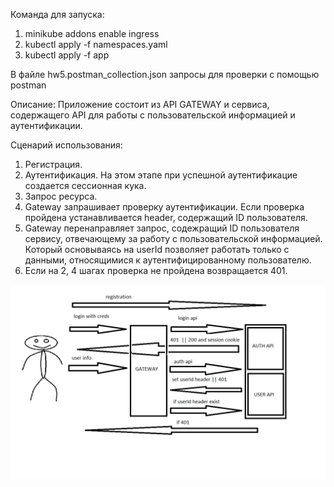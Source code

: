 Команда для запуска:
1. minikube addons enable ingress
2. kubectl apply -f namespaces.yaml
3. kubectl apply -f app

В файле hw5.postman_collection.json запросы для проверки с помощью postman

Описание:
Приложение состоит из API GATEWAY и сервиса, содержащего API для работы с пользовательской информацией
и аутентификации. 

Сценарий использования:
1. Регистрация.
2. Аутентификация. На этом этапе при успешной аутентификацие создается сессионная кука.
3. Запрос ресурса. 
4. Gateway запрашивает проверку аутентификации. 
Если проверка пройдена устанавливается header, содержащий ID пользователя. 
5. Gateway перенаправляет запрос, содежращий ID пользователя сервису, 
отвечающему за работу с пользовательской информацией. Который основываясь на userId 
позволяет работать только с данными, относящимися к аутентифицированному пользователю.
6. Если на 2, 4 шагах проверка не пройдена возвращается 401.

![pic](pic.png)